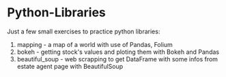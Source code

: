 # Python-Libraries
Just a few small exercises to practice python libraries:
1) mapping - a map of a world with use of Pandas, Folium
2) bokeh - getting stock's values and ploting them with Bokeh and Pandas
3) beautiful_soup - web scrapping to get DataFrame with some infos from estate agent page with BeautifulSoup

